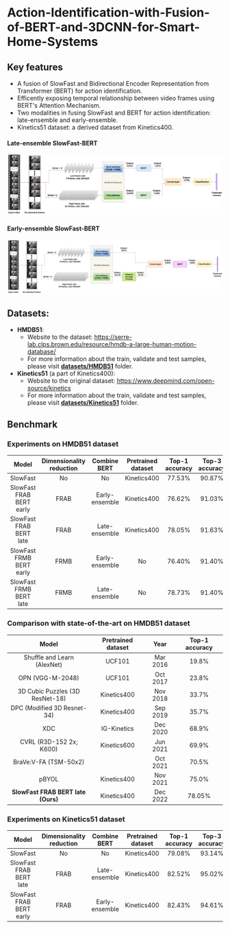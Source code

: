 # Action-Identification-with-Fusion-of-BERT-and-3DCNN-for-Smart-Home-Systems

## Key features
- A fusion of SlowFast and Bidirectional Encoder Representation from Transformer (BERT) for action identification.
- Efficently exposing temporal relationship between video frames using BERT's Attention Mechanism.
- Two modalities in fusing SlowFast and BERT for action identification: late-ensemble and early-ensemble.
- Kinetics51 dataset: a derived dataset from Kinetics400.

#### Late-ensemble SlowFast-BERT
<img src="images/1.jpg">

#### Early-ensemble SlowFast-BERT
<img src="images/2.jpg">

## Datasets:
  - **HMDB51**:
    - Website to the dataset: https://serre-lab.clps.brown.edu/resource/hmdb-a-large-human-motion-database/
    - For more information about the train, validate and test samples, please visit <a href="datasets/HMDB51"><strong>datasets/HMDB51</strong></a> folder.
  - **Kinetics51** (a part of Kinetics400): 
    - Website to the original dataset: https://www.deepmind.com/open-source/kinetics
    - For more information about the train, validate and test samples, please visit <a href="datasets/Kinetics51"><strong>datasets/Kinetics51</strong></a> folder.

## Benchmark

### Experiments on HMDB51 dataset
| Model | Dimensionality reduction | Combine BERT | Pretrained dataset | Top-1 accuracy | Top-3 accuracy |
| :---: | :---: | :---: | :---: | :---: | :---: |
| SlowFast | No | No | Kinetics400 | 77.53% | 90.87% |
| SlowFast FRAB BERT early | FRAB | Early-ensemble | Kinetics400 | 76.62% | 91.03% |
| SlowFast FRAB BERT late | FRAB | Late-ensemble | Kinetics400 | 78.05% | 91.63% |
| SlowFast FRMB BERT early | FRMB | Early-ensemble | No | 76.40% | 91.40% |
| SlowFast FRMB BERT late | FRMB | Late-ensemble | No | 78.73% | 91.40% |

### Comparison with state-of-the-art on HMDB51 dataset
| Model | Pretrained dataset | Year | Top-1 accuracy |
| :---: | :---: | :---: | :---: |
| Shuffle and Learn (AlexNet) | UCF101 | Mar 2016 | 19.8% |
| OPN (VGG-M-2048) | UCF101 | Oct 2017 | 23.8% |
| 3D Cubic Puzzles (3D ResNet-18) | Kinetics400 | Nov 2018 | 33.7% |
| DPC (Modified 3D Resnet-34) | Kinetics400 | Sep 2019 | 35.7% |
| XDC | IG-Kinetics | Dec 2020 | 68.9% |
| CVRL (R3D-152 2x; K600) | Kinetics600 | Jun 2021 | 69.9% |
| BraVe:V-FA (TSM-50x2) |  | Oct 2021 | 70.5% |
| pBYOL | Kinetics400 | Nov 2021 | 75.0% |
| **SlowFast FRAB BERT late (Ours)** | Kinetics400 | Dec 2022 | 78.05% |

### Experiments on Kinetics51 dataset
| Model | Dimensionality reduction | Combine BERT | Pretrained dataset | Top-1 accuracy | Top-3 accuracy |
| :---: | :---: | :---: | :---: | :---: | :---: |
| SlowFast | No | No | Kinetics400 | 79.08% | 93.14% |
| SlowFast FRAB BERT late | FRAB | Late-ensemble | Kinetics400 | 82.52% | 95.02% |
| SlowFast FRAB BERT early | FRAB | Early-ensemble | Kinetics400 | 82.43% | 94.61% |
